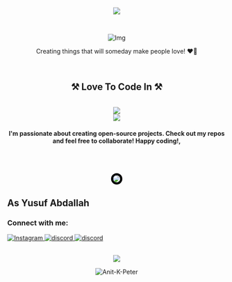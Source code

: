 <h1 align="center">
    <p><img src="https://readme-typing-svg.herokuapp.com?font=Dancing+Script&size=40&center=true&vCenter=true&width=1000&height=100&lines=Hey+There+👋;My+Name+is+Anit+k+Peter.;Welcome+to+The+github+page.">
</h1>


<br/>
<div align="center"><img src="https://sp-ao.shortpixel.ai/client/to_webp,q_glossy,ret_img,w_600,h_240/https://getonstream.com/wp-content/uploads/2022/09/image1.gif" alt="Img"/></div>


<div align="center">
 
 Creating things that will someday make people love! ❤️‍🔥
 
 </div>
 <br/>

</div>

<h2 align="center">⚒️ Love To Code In ⚒️</h2>
<br/>
<div align="center">
    <img src="https://skillicons.dev/icons?i=javascript,html,css,python,github,markdown,blender" />
    <br/>
    <img src="https://skillicons.dev/icons?i=windows" />
</div>
      
   <h4 align="center">I'm passionate about creating open-source projects. Check out my repos and feel free to collaborate! Happy coding!,</h4>
</p>
</h3>

</br></br>

<p align="center">
  <img src="http://github-profile-summary-cards.vercel.app/api/cards/profile-details?username=Anit-K-Peter&theme=ayu_mirage"
       style="border: 5px solid #000; border-radius: 15px;" />
</p>


<h2 align="left"> As Yusuf Abdallah </h2>

<h3 align="left">Connect with me:</h3>
<div align="left">
    <a href="www.instagram.com/___anitkp3z___/" target="_blank">
        <img src="https://skillicons.dev/icons?i=instagram" alt="Instagram" />
    </a>
    <a href="https://discord.com/users/891002113134563428e" target="_blank">
        <img src="https://skillicons.dev/icons?i=discord" alt="discord" />
    </a>
    <a href="https://replit.com/@SebastianVarkey" target="_blank">
        <img src="https://skillicons.dev/icons?i=replit" alt="discord" />
    </a>
    <br/>
</div>



</br>
<p align="center"><img src="https://capsule-render.vercel.app/api?type=waving&amp;color=gradient&amp;height=100&amp;section=footer" /></p>
<p align="center"> <img src="https://komarev.com/ghpvc/?username=Anit-K-Peter&label=Profile%20views&color=f55019&style=flat" alt="Anit-K-Peter" /> </p>
</br>
